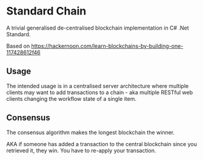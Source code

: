 # Standard Chain

A trivial generalised de-centralised blockchain implementation in C# .Net
Standard.

Based on https://hackernoon.com/learn-blockchains-by-building-one-117428612f46

## Usage

The intended usage is in a centralised server architecture where multiple
clients may want to add transactions to a chain - aka multiple RESTful web
clients changing the workflow state of a single item.

## Consensus

The consensus algorithm makes the longest blockchain the winner.

AKA if someone has added a transaction to the central blockchain since you
retrieved it, they win. You have to re-apply your transaction.
